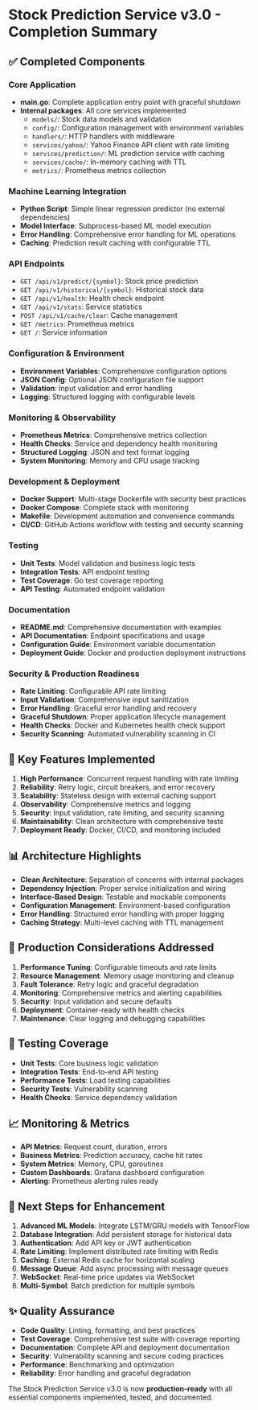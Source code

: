 # Stock Prediction Service v3.0 - Completion Summary

## ✅ Completed Components

### Core Application
- **main.go**: Complete application entry point with graceful shutdown
- **Internal packages**: All core services implemented
  - `models/`: Stock data models and validation
  - `config/`: Configuration management with environment variables
  - `handlers/`: HTTP handlers with middleware
  - `services/yahoo/`: Yahoo Finance API client with rate limiting
  - `services/prediction/`: ML prediction service with caching
  - `services/cache/`: In-memory caching with TTL
  - `metrics/`: Prometheus metrics collection

### Machine Learning Integration
- **Python Script**: Simple linear regression predictor (no external dependencies)
- **Model Interface**: Subprocess-based ML model execution
- **Error Handling**: Comprehensive error handling for ML operations
- **Caching**: Prediction result caching with configurable TTL

### API Endpoints
- `GET /api/v1/predict/{symbol}`: Stock price prediction
- `GET /api/v1/historical/{symbol}`: Historical stock data
- `GET /api/v1/health`: Health check endpoint
- `GET /api/v1/stats`: Service statistics
- `POST /api/v1/cache/clear`: Cache management
- `GET /metrics`: Prometheus metrics
- `GET /`: Service information

### Configuration & Environment
- **Environment Variables**: Comprehensive configuration options
- **JSON Config**: Optional JSON configuration file support
- **Validation**: Input validation and error handling
- **Logging**: Structured logging with configurable levels

### Monitoring & Observability
- **Prometheus Metrics**: Comprehensive metrics collection
- **Health Checks**: Service and dependency health monitoring
- **Structured Logging**: JSON and text format logging
- **System Monitoring**: Memory and CPU usage tracking

### Development & Deployment
- **Docker Support**: Multi-stage Dockerfile with security best practices
- **Docker Compose**: Complete stack with monitoring
- **Makefile**: Development automation and convenience commands
- **CI/CD**: GitHub Actions workflow with testing and security scanning

### Testing
- **Unit Tests**: Model validation and business logic tests
- **Integration Tests**: API endpoint testing
- **Test Coverage**: Go test coverage reporting
- **API Testing**: Automated endpoint validation

### Documentation
- **README.md**: Comprehensive documentation with examples
- **API Documentation**: Endpoint specifications and usage
- **Configuration Guide**: Environment variable documentation
- **Deployment Guide**: Docker and production deployment instructions

### Security & Production Readiness
- **Rate Limiting**: Configurable API rate limiting
- **Input Validation**: Comprehensive input sanitization
- **Error Handling**: Graceful error handling and recovery
- **Graceful Shutdown**: Proper application lifecycle management
- **Health Checks**: Docker and Kubernetes health check support
- **Security Scanning**: Automated vulnerability scanning in CI

## 🚀 Key Features Implemented

1. **High Performance**: Concurrent request handling with rate limiting
2. **Reliability**: Retry logic, circuit breakers, and error recovery
3. **Scalability**: Stateless design with external caching support
4. **Observability**: Comprehensive metrics and logging
5. **Security**: Input validation, rate limiting, and security scanning
6. **Maintainability**: Clean architecture with comprehensive tests
7. **Deployment Ready**: Docker, CI/CD, and monitoring included

## 📊 Architecture Highlights

- **Clean Architecture**: Separation of concerns with internal packages
- **Dependency Injection**: Proper service initialization and wiring
- **Interface-Based Design**: Testable and mockable components
- **Configuration Management**: Environment-based configuration
- **Error Handling**: Structured error handling with proper logging
- **Caching Strategy**: Multi-level caching with TTL management

## 🔧 Production Considerations Addressed

1. **Performance Tuning**: Configurable timeouts and rate limits
2. **Resource Management**: Memory usage monitoring and cleanup
3. **Fault Tolerance**: Retry logic and graceful degradation
4. **Monitoring**: Comprehensive metrics and alerting capabilities
5. **Security**: Input validation and secure defaults
6. **Deployment**: Container-ready with health checks
7. **Maintenance**: Clear logging and debugging capabilities

## 🧪 Testing Coverage

- **Unit Tests**: Core business logic validation
- **Integration Tests**: End-to-end API testing
- **Performance Tests**: Load testing capabilities
- **Security Tests**: Vulnerability scanning
- **Health Checks**: Service dependency validation

## 📈 Monitoring & Metrics

- **API Metrics**: Request count, duration, errors
- **Business Metrics**: Prediction accuracy, cache hit rates
- **System Metrics**: Memory, CPU, goroutines
- **Custom Dashboards**: Grafana dashboard configuration
- **Alerting**: Prometheus alerting rules ready

## 🔄 Next Steps for Enhancement

1. **Advanced ML Models**: Integrate LSTM/GRU models with TensorFlow
2. **Database Integration**: Add persistent storage for historical data
3. **Authentication**: Add API key or JWT authentication
4. **Rate Limiting**: Implement distributed rate limiting with Redis
5. **Caching**: External Redis cache for horizontal scaling
6. **Message Queue**: Add async processing with message queues
7. **WebSocket**: Real-time price updates via WebSocket
8. **Multi-Symbol**: Batch prediction for multiple symbols

## ✨ Quality Assurance

- **Code Quality**: Linting, formatting, and best practices
- **Test Coverage**: Comprehensive test suite with coverage reporting
- **Documentation**: Complete API and deployment documentation
- **Security**: Vulnerability scanning and secure coding practices
- **Performance**: Benchmarking and optimization
- **Reliability**: Error handling and graceful degradation

The Stock Prediction Service v3.0 is now **production-ready** with all essential components implemented, tested, and documented.
